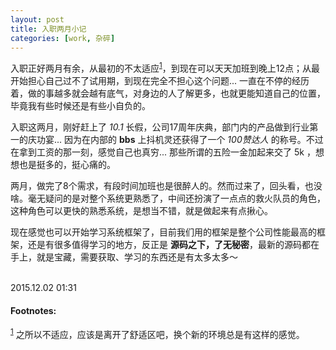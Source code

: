 ```yaml
---
layout: post
title: 入职两月小记
categories: [work, 杂碎]
---
```


入职正好两月有余，从最初的不太适应<sup><a href='#fn:1' name='fnref:1'>1</a></sup>，到现在可以天天加班到晚上12点；从最开始担心自己过不了试用期，到现在完全不担心这个问题... 一直在不停的经历着，做的事越多就会越有底气，对身边的人了解更多，也就更能知道自己的位置，毕竟我有些时候还是有些小自负的。

入职这两月，刚好赶上了 *10.1* 长假，公司17周年庆典，部门内的产品做到行业第一的庆功宴... 因为在内部的 **bbs** 上抖机灵还获得了一个 *100赞达人* 的称号。不过在拿到工资的那一刻，感觉自己也真穷... 那些所谓的五险一金加起来交了 5k ，想想也是挺多的，挺心痛的。

两月，做完了8个需求，有段时间加班也是很醉人的。然而过来了，回头看，也没啥。毫无疑问的是对整个系统更熟悉了，中间还扮演了一点点的救火队员的角色，这种角色可以更快的熟悉系统，是想当不错，就是做起来有点揪心。

现在感觉也可以开始学习系统框架了，目前我们用的框架是整个公司性能最高的框架，还是有很多值得学习的地方，反正是 **源码之下，了无秘密**，最新的源码都在手上，就是宝藏，需要获取、学习的东西还是有太多太多～

<br />
2015.12.02  01:31

#### Footnotes: ####

<sup><a href='#fnref:1' name='fn:1'>1</a></sup> 之所以不适应，应该是离开了舒适区吧，换个新的环境总是有这样的感觉。